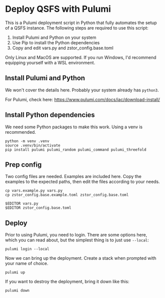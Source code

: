 # Deploy QSFS with Pulumi

This is a Pulumi deployment script in Python that fully automates the setup of a QSFS instance. The following steps are required to use this script:

1. Install Pulumi and Python on your system
2. Use Pip to install the Python dependencies
3. Copy and edit vars.py and zstor_config.base.toml

Only Linux and MacOS are supported. If you run Windows, I'd recommend equipping yourself with a WSL environment.

## Install Pulumi and Python

We won't cover the details here. Probably your system already has `python3`.

For Pulumi, check here: https://www.pulumi.com/docs/iac/download-install/

## Install Python dependencies

We need some Python packages to make this work. Using a venv is recommended.

```
python -m venv .venv
source .venv/bin/activate
pip install pulumi pulumi_random pulumi_command pulumi_threefold
```

## Prep config

Two config files are needed. Examples are included here. Copy the examples to the expected paths, then edit the files according to your needs.

```
cp vars.example.py vars.py
cp zstor_config.base.example.toml zstor_config.base.toml

$EDITOR vars.py
$EDITOR zstor_config.base.toml
```

## Deploy

Prior to using Pulumi, you need to login. There are some options here, which you can read about, but the simplest thing is to just use `--local`:

```
pulumi login --local
```

Now we can bring up the deployment. Create a stack when prompted with your name of choice.

```
pulumi up
```

If you want to destroy the deployment, bring it down like this:

```
pulumi down
```
